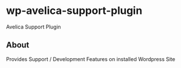 # wp-avelica-support-plugin
Avelica Support Plugin 

## About
Provides Support / Development Features on installed Wordpress Site
